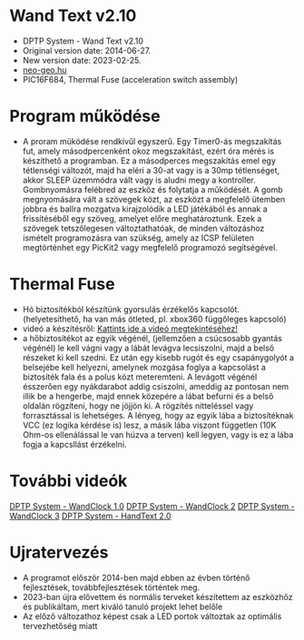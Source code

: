 # Wand Text v2.10
* DPTP System - Wand Text v2.10
* Original version date: 2014-06-27.
* New version date: 2023-02-25.
* [neo-geo.hu](http://neo-geo.hu)
* PIC16F684, Thermal Fuse (acceleration switch assembly)

# Program működése
- A proram müködése rendkívűl egyszerű. Egy Timer0-ás megszakítás fut, amely másodpercenként okoz megszakítást, ezért óra mérés is készíthető
a programban. Ez a másodperces megszakítás emel egy tétlenségi változót, majd ha eléri a 30-at vagy is a 30mp tétlenséget, akkor
SLEEP üzemmódra vált vagy is aludni megy a kontroller. Gombnyomásra felébred az eszköz és folytatja a működését. A gomb megnyomására vált a szövegek közt,
az eszközt a megfelelő ütemben jobbra és ballra mozgatva kirajzolódik a LED játékából és annak a frissítéséből egy szöveg, amelyet 
előre meghatároztunk. Ezek a szövegek tetszőlegesen változtathatóak, de minden változáshoz ismételt programozásra van szükség, amely
az ICSP felületen megtörténhet egy PicKit2 vagy megfelelő programozó segítségével.

# Thermal Fuse
- Hó biztosítékból készítünk gyorsulás érzékelős kapcsolót. (helyetesíthető, ha van más ötleted, pl. xbox360 függőleges kapcsoló)
- videó a készítésről: [Kattints ide a videó megtekintéséhez!](https://youtu.be/Vj7QPg4JtCE)
- a hőbiztosítékot az egyik végénél, (jellemzően a csúcsosabb gyantás végénél) le kell vágni vagy a lábát levágva lecsiszolni, 
majd a belső részeket ki kell szedni. Ez után egy kisebb rugót és egy csapánygolyót a belsejébe kell helyezni, amelynek mozgása 
foglya a kapcsolást a biztosíték fala és a polus közt meteremteni. A levágott végénél ésszerően egy nyákdarabot addig csiszolni,
ameddig az pontosan nem illik be a hengerbe, majd ennek közepére a lábat befurni és a belső oldalán rögzíteni, hogy ne jöjjön ki.
A rögzítés nitteléssel vagy forrasztással is lehetséges. A lényeg, hogy az egyik lába a biztosítéknak VCC (ez logika kérdése is)
lesz, a másik lába viszont független (10K Ohm-os ellenálással le van húzva a terven) kell legyen, vagy is ez a lába fogja a kapcsllást 
érzékelni.

# További videók
[DPTP System - WandClock 1.0](https://youtu.be/EMNUdDG5QfQ)
[DPTP System - WandClock 2](https://youtu.be/C4ieYFhOSFA)
[DPTP System - WandClock 3](https://youtu.be/fKSn2c8CGdg)
[DPTP System - HandText 2.0](https://youtu.be/XQEPS1zDwPo)

# Ujratervezés
-  A programot először 2014-ben majd ebben az évben történő fejlesztések, továbbfejlesztések történtek meg.
- 2023-ban újra elővettem és normális terveket készítettem az eszközhőz és publikáltam, mert kiváló tanuló projekt lehet belőle
- Az előző változathoz képest csak a LED portok változtak az optimális tervezhetőség miatt
